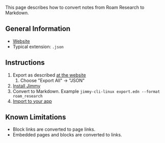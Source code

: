 This page describes how to convert notes from Roam Research to Markdown.

## General Information

- [Website](https://roamresearch.com/)
- Typical extension: `.json`

## Instructions

1. Export as described [at the website](https://help.roam.garden/How-to-export-your-Roam-Graph)
    1. Choose "Export All" -> "JSON"
2. [Install Jimmy](../index.md#installation)
3. Convert to Markdown. Example `jimmy-cli-linux export.edn --format roam_research`
4. [Import to your app](../import_instructions.md)

## Known Limitations

- Block links are converted to page links.
- Embedded pages and blocks are converted to links.
